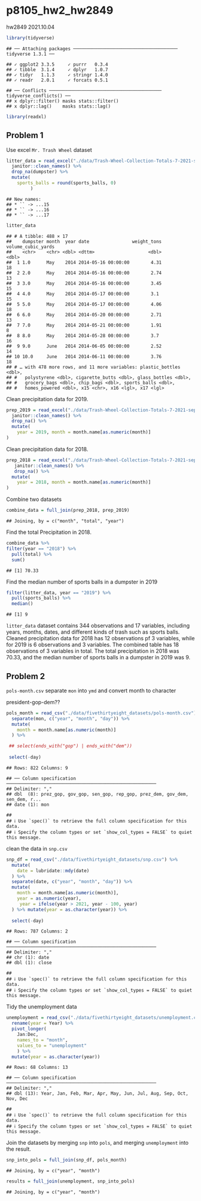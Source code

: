p8105\_hw2\_hw2849
================
hw2849
2021.10.04

``` r
library(tidyverse)
```

    ## ── Attaching packages ─────────────────────────────────────── tidyverse 1.3.1 ──

    ## ✓ ggplot2 3.3.5     ✓ purrr   0.3.4
    ## ✓ tibble  3.1.4     ✓ dplyr   1.0.7
    ## ✓ tidyr   1.1.3     ✓ stringr 1.4.0
    ## ✓ readr   2.0.1     ✓ forcats 0.5.1

    ## ── Conflicts ────────────────────────────────────────── tidyverse_conflicts() ──
    ## x dplyr::filter() masks stats::filter()
    ## x dplyr::lag()    masks stats::lag()

``` r
library(readxl)
```

## Problem 1

Use excel `Mr. Trash Wheel` dataset

``` r
litter_data = read_excel("./data/Trash-Wheel-Collection-Totals-7-2021-sept.xlsx", sheet = 1) %>%
  janitor::clean_names() %>%
  drop_na(dumpster) %>%
  mutate(
    sports_balls = round(sports_balls, 0)
         )
```

    ## New names:
    ## * `` -> ...15
    ## * `` -> ...16
    ## * `` -> ...17

``` r
litter_data
```

    ## # A tibble: 488 × 17
    ##    dumpster month  year date                weight_tons volume_cubic_yards
    ##    <chr>    <chr> <dbl> <dttm>                    <dbl>              <dbl>
    ##  1 1.0      May    2014 2014-05-16 00:00:00        4.31                 18
    ##  2 2.0      May    2014 2014-05-16 00:00:00        2.74                 13
    ##  3 3.0      May    2014 2014-05-16 00:00:00        3.45                 15
    ##  4 4.0      May    2014 2014-05-17 00:00:00        3.1                  15
    ##  5 5.0      May    2014 2014-05-17 00:00:00        4.06                 18
    ##  6 6.0      May    2014 2014-05-20 00:00:00        2.71                 13
    ##  7 7.0      May    2014 2014-05-21 00:00:00        1.91                  8
    ##  8 8.0      May    2014 2014-05-28 00:00:00        3.7                  16
    ##  9 9.0      June   2014 2014-06-05 00:00:00        2.52                 14
    ## 10 10.0     June   2014 2014-06-11 00:00:00        3.76                 18
    ## # … with 478 more rows, and 11 more variables: plastic_bottles <dbl>,
    ## #   polystyrene <dbl>, cigarette_butts <dbl>, glass_bottles <dbl>,
    ## #   grocery_bags <dbl>, chip_bags <dbl>, sports_balls <dbl>,
    ## #   homes_powered <dbl>, x15 <chr>, x16 <lgl>, x17 <lgl>

Clean precipitation data for 2019.

``` r
prep_2019 = read_excel("./data/Trash-Wheel-Collection-Totals-7-2021-sept.xlsx", sheet = 7, "A2:B14") %>%
  janitor::clean_names() %>%
  drop_na() %>% 
  mutate(
    year = 2019, month = month.name[as.numeric(month)]
) 
```

Clean precipitation data for 2018.

``` r
prep_2018 = read_excel("./data/Trash-Wheel-Collection-Totals-7-2021-sept.xlsx", sheet = 8, "A2:B14") %>% 
   janitor::clean_names() %>%
   drop_na() %>% 
  mutate(
    year = 2018, month = month.name[as.numeric(month)]
) 
```

Combine two datasets

``` r
combine_data = full_join(prep_2018, prep_2019)
```

    ## Joining, by = c("month", "total", "year")

Find the total Precipitation in 2018.

``` r
combine_data %>% 
filter(year == "2018") %>% 
  pull(total) %>% 
  sum()
```

    ## [1] 70.33

Find the median number of sports balls in a dumpster in 2019

``` r
filter(litter_data, year == "2019") %>% 
  pull(sports_balls) %>% 
  median()
```

    ## [1] 9

`litter_data` dataset contains 344 observations and 17 variables,
including years, months, dates, and different kinds of trash such as
sports balls. Cleaned precipitation data for 2018 has 12 observations pf
3 variables, while for 2019 is 6 observations and 3 variables. The
combined table has 18 observations of 3 variables in total. The total
precipitation in 2018 was 70.33, and the median number of sports balls
in a dumpster in 2019 was 9.

## Problem 2

`pols-month.csv` separate `mon` into `ymd` and convert month to
character

president-gop-dem??

``` r
pols_month = read_csv("./data/fivethirtyeight_datasets/pols-month.csv") %>% 
  separate(mon, c("year", "month", "day")) %>% 
  mutate(
    month = month.name[as.numeric(month)] 
  ) %>% 

 ## select(ends_with("gop") | ends_with("dem"))
  
 select(-day)
```

    ## Rows: 822 Columns: 9

    ## ── Column specification ────────────────────────────────────────────────────────
    ## Delimiter: ","
    ## dbl  (8): prez_gop, gov_gop, sen_gop, rep_gop, prez_dem, gov_dem, sen_dem, r...
    ## date (1): mon

    ## 
    ## ℹ Use `spec()` to retrieve the full column specification for this data.
    ## ℹ Specify the column types or set `show_col_types = FALSE` to quiet this message.

clean the data in `snp.csv`

``` r
snp_df = read_csv("./data/fivethirtyeight_datasets/snp.csv") %>% 
  mutate(
    date = lubridate::mdy(date)
  ) %>% 
  separate(date, c("year", "month", "day")) %>% 
  mutate(
    month = month.name[as.numeric(month)],
    year = as.numeric(year),
     year = ifelse(year > 2021, year - 100, year)
  ) %>% mutate(year = as.character(year)) %>% 
   
  select(-day)
```

    ## Rows: 787 Columns: 2

    ## ── Column specification ────────────────────────────────────────────────────────
    ## Delimiter: ","
    ## chr (1): date
    ## dbl (1): close

    ## 
    ## ℹ Use `spec()` to retrieve the full column specification for this data.
    ## ℹ Specify the column types or set `show_col_types = FALSE` to quiet this message.

Tidy the unemployment data

``` r
unemployment = read_csv("./data/fivethirtyeight_datasets/unemployment.csv") %>% 
  rename(year = Year) %>% 
  pivot_longer(
    Jan:Dec,
    names_to = "month",
    values_to = "unemployment"
    ) %>% 
  mutate(year = as.character(year))
```

    ## Rows: 68 Columns: 13

    ## ── Column specification ────────────────────────────────────────────────────────
    ## Delimiter: ","
    ## dbl (13): Year, Jan, Feb, Mar, Apr, May, Jun, Jul, Aug, Sep, Oct, Nov, Dec

    ## 
    ## ℹ Use `spec()` to retrieve the full column specification for this data.
    ## ℹ Specify the column types or set `show_col_types = FALSE` to quiet this message.

Join the datasets by merging `snp` into `pols`, and merging
`unemployment` into the result.

``` r
snp_into_pols = full_join(snp_df, pols_month)
```

    ## Joining, by = c("year", "month")

``` r
results = full_join(unemployment, snp_into_pols)
```

    ## Joining, by = c("year", "month")
